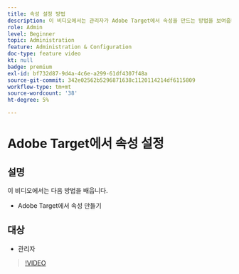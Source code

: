 ```yaml
---
title: 속성 설정 방법
description: 이 비디오에서는 관리자가 Adobe Target에서 속성을 만드는 방법을 보여줍니다.
role: Admin
level: Beginner
topic: Administration
feature: Administration & Configuration
doc-type: feature video
kt: null
badge: premium
exl-id: bf732d87-9d4a-4c6e-a299-61df4307f48a
source-git-commit: 342e02562b5296871638c1120114214df6115809
workflow-type: tm+mt
source-wordcount: '38'
ht-degree: 5%

---
```


# Adobe Target에서 속성 설정

## 설명

이 비디오에서는 다음 방법을 배웁니다.

* Adobe Target에서 속성 만들기

## 대상

* 관리자

>[!VIDEO](https://video.tv.adobe.com/v/18990/?quality=12)
